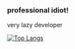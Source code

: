 ### professional idiot!
very lazy developer

[![Top Langs](https://github-readme-stats.vercel.app/api/top-langs/?username=starsdotspace&langs_count=8&theme=radical)](https://github.com/anuraghazra/github-readme-stats)
